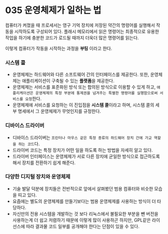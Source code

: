 # 035 운영체제가 일하는 법 

컴퓨터가 켜졌을 때 프로세서는 영구 기억 장치에 저장된 약간의 명령어를 실행해서 작동을 시작하도록 구성되어 있다. 플래시 메모리에서 읽은 명령어는 최종적으로 유용한 작업을 하기에 충분한 코드가 로드될 때까지 더욱더 많은 명령어를 읽는다. 

이렇게 컴퓨터가 작동을 시작하는 과정을 **부팅** 이라고 한다. 

### 시스템 콜 
- 운영체제는 하드웨어와 다른 소프트웨어 간의 인터페이스를 제공한다. 또한, 운영체제는 애플리케이션이 구축될 수 있는 **플랫폼**을 제공한다. 
- 운영체제는 서비스를 표준화된 방식 또는 합의된 방식으로 이용할 수 있게 하고, `애플리케이션은 운영체제의 특정 부분에 통제권을 넘겨주는 특별한 명령어를 실행함으로써 서비스를 요청`한다. 
- 운영체제에 서비스를 요청하는 이 진입점을 **시스템 콜**이라고 하며, 시스템 콜의 세부 명세에서 그 운영체제가 무엇인지를 규정한다. 

### 디바이스 드라이버 
- 디바이스 드라이버는 `프린터나 마우스 같은 특정 종류의 하드웨어 장치 간에 가교 역할을 하는 코드`다. 
- 드라이버 코드는 특정 장치가 어떤 일을 하도록 하는 방법을 자세히 알고 있다. 
- 드라이버 인터페이스는 운영체제가 서로 다른 장치에 균일한 방식으로 접근하도록 해서 장치를 전환하기 쉽게 해준다. 

### 다양한 디지털 장치와 운영체제 
- 기술 발달 덕분에 장치들은 전반적으로 앞에서 살펴봤던 범용 컴퓨터와 비슷한 모습을 띠고 있다. 
- 요즘에는 별도의 운영체제를 만들기보다는 범용 운영체제를 사용하는 방식이 더 타당하다. 
- 자신만의 전용 시스템을 개발하는 것 보다 리눅스에서 불필요한 부분을 뺀 버전을 사용하는게 더 쉽고 저렴하기 때문에 이렇게 많이 사용하곤 하지만, GPL같은 라이선스에 따라 결과물 코드 일부를 공개해야 한다는 단점이 있을 수 있다. 